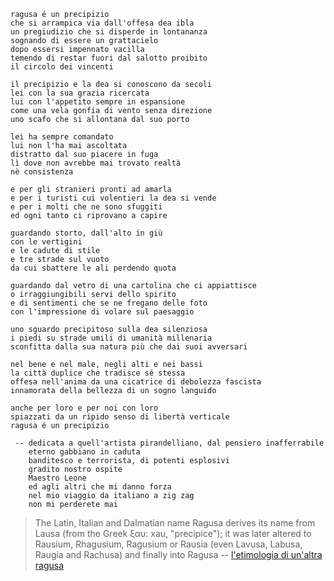 ```
ragusa é un precipizio
che si arrampica via dall'offesa dea ibla
un pregiudizio che si disperde in lontananza
sognando di essere un grattacielo
dopo essersi impennato vacilla
temendo di restar fuori dal salotto proibito
il circolo dei vincenti

il precipizio e la dea si conoscono da secoli
lei con la sua grazia ricercata
lui con l'appetito sempre in espansione
come una vela gonfia di vento senza direzione
uno scafo che si allontana dal suo porto

lei ha sempre comandato
lui non l'ha mai ascoltata
distratto dal suo piacere in fuga
lì dove non avrebbe mai trovato realtà
nè consistenza

e per gli stranieri pronti ad amarla
e per i turisti cui volentieri la dea si vende
e per i molti che ne sono sfuggiti
ed ogni tanto ci riprovano a capire

guardando storto, dall'alto in giù
con le vertigini
e le cadute di stile
e tre strade sul vuoto
da cui sbattere le ali perdendo quota

guardando dal vetro di una cartolina che ci appiattisce
o irraggiungibili servi dello spirito
e di sentimenti che se ne fregano delle foto
con l'impressione di volare sul paesaggio

uno sguardo precipitoso sulla dea silenziosa
i piedi su strade umili di umanità millenaria
sconfitta dalla sua natura più che dai suoi avversari

nel bene e nel male, negli alti e nei bassi
la città duplice che tradisce sé stessa
offesa nell'anima da una cicatrice di debolezza fascista
innamorata della bellezza di un sogno languido

anche per loro e per noi con loro
spiazzati da un ripido senso di libertà verticale
ragusa é un precipizio

 -- dedicata a quell'artista pirandelliano, dal pensiero inafferrabile
    eterno gabbiano in caduta
    banditesco e terrorista, di potenti esplosivi
    gradito nostro ospite
    Maestro Leone
    ed agli altri che mi danno forza
    nel mio viaggio da italiano a zig zag
    non mi perderete mai
```

> The Latin, Italian and Dalmatian name Ragusa derives its name from Lausa (from the Greek ξαυ: xau, "precipice"); it was later altered to Rausium, Rhagusium, Ragusium or Rausia (even Lavusa, Labusa, Raugia and Rachusa) and finally into Ragusa -- [l'etimologia di un'altra ragusa](https://en.wikipedia.org/wiki/Republic_of_Ragusa#Names)
